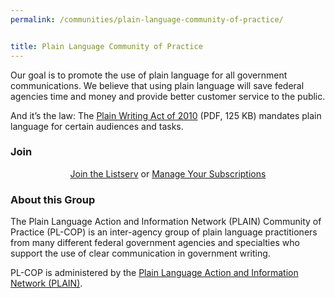 ```yaml
---
permalink: /communities/plain-language-community-of-practice/


title: Plain Language Community of Practice
---
```


Our goal is to promote the use of plain language for all government communications. We believe that using plain language will save federal agencies time and money and provide better customer service to the public.

And it’s the law: The [Plain Writing Act of 2010](https://www.gpo.gov/fdsys/pkg/PLAW-111publ274/pdf/PLAW-111publ274.pdf) (PDF, 125 KB) mandates plain language for certain audiences and tasks.

### **Join**

<div style="text-align: center">
  <a class="button" href="https://listserv.gsa.gov/cgi-bin/wa.exe?SUBED1=PL-COP-MAIN">Join the Listserv</a> or <a class="button" href="{{ site.baseurl }}/communities/manage-your-listserv-subscription/">Manage Your Subscriptions</a>
</div>

### **About this Group**

The Plain Language Action and Information Network (PLAIN) Community of Practice (PL-COP) is an inter-agency group of plain language practitioners from many different federal government agencies and specialties who support the use of clear communication in government writing.

PL-COP is administered by the [Plain Language Action and Information Network (PLAIN)](http://www.plainlanguage.gov/).
